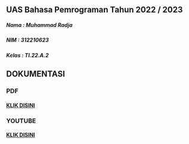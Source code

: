 ## UAS Bahasa Pemrograman Tahun 2022 / 2023
##### Nama : Muhammad Radja
##### NIM : 312210623
##### Kelas : TI.22.A.2
## DOKUMENTASI
### PDF 
#### [KLIK DISINI](https://drive.google.com/file/d/1VmvX1L58eGb8j6MlvJcBc4f-e4x4pEzh/view?usp=share_link)
### YOUTUBE
#### [KLIK DISINI]()
